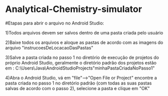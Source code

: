 # Analytical-Chemistry-simulator

#Etapas para abrir o arquivo no Android Studio:

1)Todos arquivos devem ser salvos dentro de uma pasta criada pelo usuário

2)Baixe todos os arquivos e aloque as pastas de acordo com as imagens do arquivo "instrucoesDeLocacaoDasPastas"

3)Salve a pasta criada no passo 1 no diretório de execução de projetos do próprio Android Studio, geralmente o diretório padrão dos
projetos estão em : C:\Users\Java\AndroidStudioProjects\"minhaPastaCriadaNoPasso1"

4)Abra o Android Studio, vá em "file"-->"Open File or Project" encontre a pasta criada no passo 1  no diretório padrão (com todas as suas pastas salvas de acordo com o passo 2), selecione a pasta e clique em "OK"

